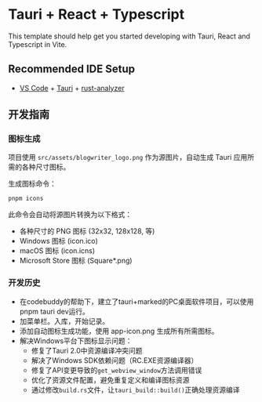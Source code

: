 # Tauri + React + Typescript

This template should help get you started developing with Tauri, React and Typescript in Vite.

## Recommended IDE Setup

- [VS Code](https://code.visualstudio.com/) + [Tauri](https://marketplace.visualstudio.com/items?itemName=tauri-apps.tauri-vscode) + [rust-analyzer](https://marketplace.visualstudio.com/items?itemName=rust-lang.rust-analyzer)

## 开发指南

### 图标生成

项目使用 `src/assets/blogwriter_logo.png` 作为源图片，自动生成 Tauri 应用所需的各种尺寸图标。

生成图标命令：
```bash
pnpm icons
```

此命令会自动将源图片转换为以下格式：
- 各种尺寸的 PNG 图标 (32x32, 128x128, 等)
- Windows 图标 (icon.ico)
- macOS 图标 (icon.icns)
- Microsoft Store 图标 (Square*.png)

### 开发历史

- 在codebuddy的帮助下，建立了tauri+marked的PC桌面软件项目，可以使用pnpm tauri dev运行。
- 加菜单栏。入库，开始记录。
- 添加自动图标生成功能，使用 app-icon.png 生成所有所需图标。
- 解决Windows平台下图标显示问题：
  - 修复了Tauri 2.0中资源编译冲突问题
  - 解决了Windows SDK依赖问题（RC.EXE资源编译器）
  - 修复了API变更导致的`get_webview_window`方法调用错误
  - 优化了资源文件配置，避免重复定义和编译图标资源
  - 通过修改`build.rs`文件，让`tauri_build::build()`正确处理资源编译